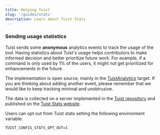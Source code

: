 ```yaml
---
title: Helping Tuist
slug: '/guides/stats'
description: Learn about Tuist Stats
---
```


### Sending usage statistics

Tuist sends some **anonymous** analytics events to track the usage of the tool.
Having statistics about Tuist's usage helps contributors to make informed decision and better prioritize future work.
For example, if a command is only used by 1% of the users, it might not get prioritized for enhancements in the future.

The implementation is open source, mainly in the [TuistAnalytics](https://github.com/tuist/tuist/tree/main/Sources/TuistAnalytics) target.
If you are thinking about adding another event, please remember that we would like to keep tracking minimal and unobtrusive.

The data is collected on a server implemented in the [Tuist repository](https://github.com/tuist/stats) and published on the
[Tuist Stats website](https://stats.tuist.io/).

Users can opt out from Tuist stats setting the following environment variable:

```
TUIST_CONFIG_STATS_OPT_OUT=1
```
